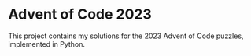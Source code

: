 # Advent of Code 2023

This project contains my solutions for the 2023 Advent of Code puzzles, implemented in Python.  